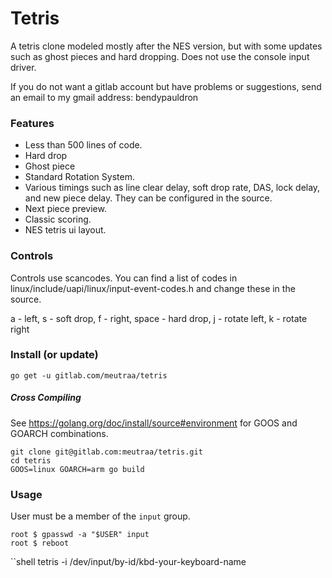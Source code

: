 # Tetris
A tetris clone modeled mostly after the NES version, but with some updates such
as ghost pieces and hard dropping. Does not use the console input driver.

If you do not want a gitlab account but have problems or suggestions,
send an email to my gmail address: bendypauldron

### Features
* Less than 500 lines of code.
* Hard drop
* Ghost piece
* Standard Rotation System.
* Various timings such as line clear delay, soft drop rate, DAS, lock delay,
  and new piece delay. They can be configured in the source.
* Next piece preview.
* Classic scoring.
* NES tetris ui layout.

### Controls
Controls use scancodes. You can find a list of codes in linux/include/uapi/linux/input-event-codes.h
and change these in the source.

a - left, s - soft drop, f - right, space - hard drop, j - rotate left, k - rotate right

### Install (or update)
```shell
go get -u gitlab.com/meutraa/tetris
```

##### Cross Compiling
See https://golang.org/doc/install/source#environment for GOOS and GOARCH combinations.
```shell
git clone git@gitlab.com:meutraa/tetris.git
cd tetris
GOOS=linux GOARCH=arm go build
```

### Usage
User must be a member of the `input` group.

```shell
root $ gpasswd -a "$USER" input
root $ reboot
```

``shell
tetris -i /dev/input/by-id/kbd-your-keyboard-name
```
